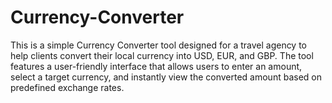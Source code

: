 # Currency-Converter
This is a simple Currency Converter tool designed for a travel agency to help clients convert their local currency into USD, EUR, and GBP. The tool features a user-friendly interface that allows users to enter an amount, select a target currency, and instantly view the converted amount based on predefined exchange rates.
